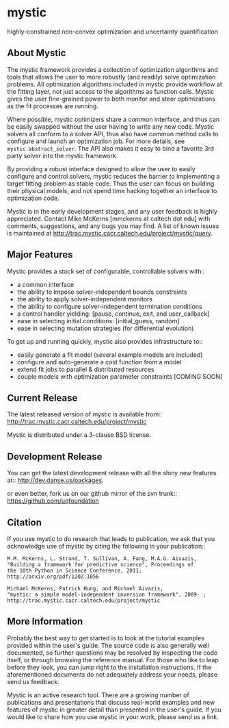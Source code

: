 mystic
======
highly-constrained non-convex optimization and uncertainty quantification

About Mystic
------------
The mystic framework provides a collection of optimization algorithms
and tools that allows the user to more robustly (and readily) solve
optimization problems. All optimization algorithms included in mystic
provide workflow at the fitting layer, not just access to the algorithms
as function calls. Mystic gives the user fine-grained power to both
monitor and steer optimizations as the fit processes are running.

Where possible, mystic optimizers share a common interface, and thus can
be easily swapped without the user having to write any new code. Mystic
solvers all conform to a solver API, thus also have common method calls
to configure and launch an optimization job. For more details, see
`mystic.abstract_solver`. The API also makes it easy to bind a favorite
3rd party solver into the mystic framework.

By providing a robust interface designed to allow the user to easily
configure and control solvers, mystic reduces the barrier to implementing
a target fitting problem as stable code. Thus the user can focus on
building their physical models, and not spend time hacking together an
interface to optimization code.

Mystic is in the early development stages, and any user feedback is
highly appreciated. Contact Mike McKerns [mmckerns at caltech dot edu]
with comments, suggestions, and any bugs you may find.  A list of known
issues is maintained at http://trac.mystic.cacr.caltech.edu/project/mystic/query.

Major Features
--------------
Mystic provides a stock set of configurable, controllable solvers with::

* a common interface
* the ability to impose solver-independent bounds constraints
* the ability to apply solver-independent monitors
* the ability to configure solver-independent termination conditions
* a control handler yielding: [pause, continue, exit, and user_callback]
* ease in selecting initial conditions: [initial_guess, random]
* ease in selecting mutation strategies (for differential evolution)

To get up and running quickly, mystic also provides infrastructure to::

* easily generate a fit model (several example models are included)
* configure and auto-generate a cost function from a model
* extend fit jobs to parallel & distributed resources
* couple models with optimization parameter constraints [COMING SOON]


Current Release
---------------
The latest released version of mystic is available from::
    http://trac.mystic.cacr.caltech.edu/project/mystic

Mystic is distributed under a 3-clause BSD license.

Development Release
-------------------
You can get the latest development release with all the shiny new features at::
    http://dev.danse.us/packages.

or even better, fork us on our github mirror of the svn trunk::
    https://github.com/uqfoundation

Citation
--------
If you use mystic to do research that leads to publication, we ask that you
acknowledge use of mystic by citing the following in your publication::

    M.M. McKerns, L. Strand, T. Sullivan, A. Fang, M.A.G. Aivazis,
    "Building a framework for predictive science", Proceedings of
    the 10th Python in Science Conference, 2011;
    http://arxiv.org/pdf/1202.1056

    Michael McKerns, Patrick Hung, and Michael Aivazis,
    "mystic: a simple model-independent inversion framework", 2009- ;
    http://trac.mystic.cacr.caltech.edu/project/mystic

More Information
----------------
Probably the best way to get started is to look at the tutorial examples provided
within the user's guide.  The source code is also generally well documented,
so further questions may be resolved by inspecting the code itself, or through 
browsing the reference manual. For those who like to leap before
they look, you can jump right to the installation instructions. If the aforementioned documents
do not adequately address your needs, please send us feedback.

Mystic is an active research tool. There are a growing number of publications and presentations that
discuss real-world examples and new features of mystic in greater detail than presented in the user's guide. 
If you would like to share how you use mystic in your work, please send us a link.
